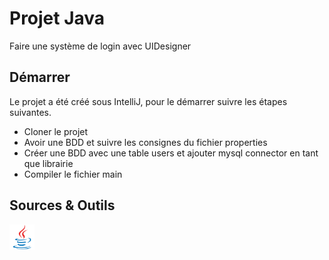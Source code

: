 # Projet Java

Faire une système de login avec UIDesigner

## Démarrer

Le projet a été créé sous IntelliJ, pour le démarrer suivre les étapes suivantes.

- Cloner le projet
- Avoir une BDD et suivre les consignes du fichier properties
- Créer une BDD avec une table users et ajouter mysql connector en tant que librairie
- Compiler le fichier main

## Sources & Outils

<a href="https://www.java.com" target="_blank" rel="noreferrer"> <img src="https://raw.githubusercontent.com/devicons/devicon/master/icons/java/java-original.svg" alt="java" width="40" height="40"/> </a>
